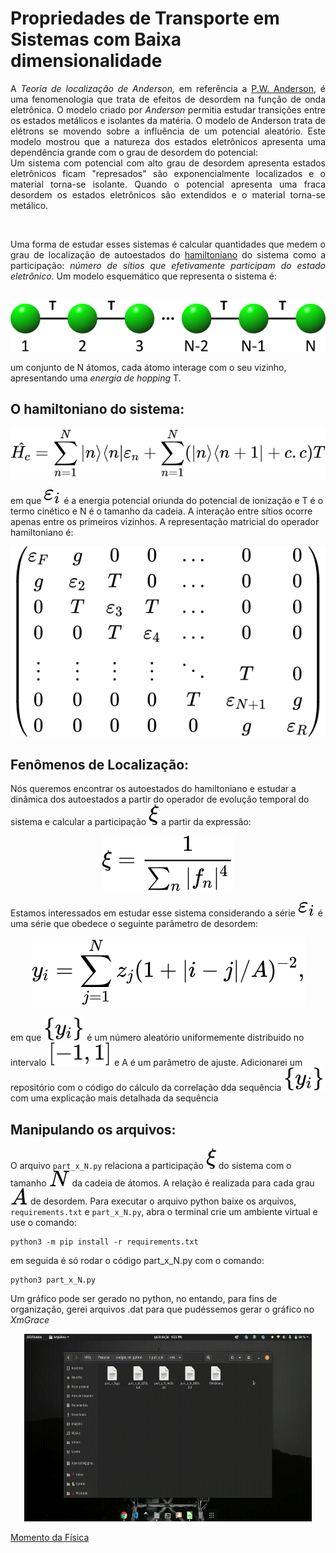 # Propriedades de Transporte em Sistemas com Baixa dimensionalidade

<div style="text-align: justify">

<p>
A <em>Teoria de localização de Anderson,</em> em referência a <a class="gat" href="https://pt.wikipedia.org/wiki/Philip_Warren_Anderson" title="P.W. Anderson" data-cat="related-question">P.W. Anderson</a>, é uma fenomenologia que trata de efeitos de desordem na função de onda eletrônica. O modelo criado por <em> Anderson</em> permitia estudar transições entre os estados metálicos e isolantes da matéria. O modelo de Anderson trata de elétrons se movendo sobre a influência de um potencial aleatório. Este modelo mostrou que a natureza dos estados eletrônicos apresenta uma dependência grande com o grau de desordem do potencial: <br>
Um sistema com potencial com alto grau de desordem apresenta estados eletrônicos ficam "represados" são exponencialmente localizados e o material torna-se isolante. Quando o potencial apresenta uma fraca desordem os estados eletrônicos são extendidos e o material torna-se metálico. 
</p><br>
<p>
Uma forma de estudar esses sistemas é calcular quantidades que medem o grau de localização de autoestados do <a class="gat" href="https://pt.wikipedia.org/wiki/Sistema_hamiltoniano" title="sistema hamiltoniano" data-cat="related-question">hamiltoniano</a> do sistema como a participação: <em>número de sítios que efetivamente participam do estado eletrônico.</em> Um modelo esquemático que representa o sistema é:
</p>
</div>

<p align="center">
<br>
<img src="img/canalSimples.png"/>
<br>
</p>

um conjunto de N átomos, cada átomo interage com o seu vizinho, apresentando uma *energia de hopping* T.

## O hamiltoniano do sistema:

<div align='center'>
<img src="img/hamiltonian.svg">
</div>

em que  <img src="img/e_i.svg"> é a energia potencial oriunda do potencial de ionização e 
T é o termo cinético e N é o tamanho da cadeia. A interação entre sítios ocorre apenas entre os primeiros vizinhos. A representação matricial do operador hamiltoniano é:

<div align='center'>
<img src="img/matrixHamiltonian.svg">
</div>

## Fenômenos de Localização:

Nós queremos encontrar os autoestados do hamiltoniano e estudar a dinâmica dos autoestados a partir do operador de evolução temporal do sistema e calcular a participação <img src="img/x_i.svg"> a partir da expressão:

<div align='center'>
<img src="img/part.svg">
</div>


Estamos interessados em estudar esse sistema considerando a série 
<img src="img/e_i.svg"> é uma série que obedece o seguinte parâmetro de desordem:

<div align='center'>
<img src="img/autocorr.svg">
</div>

em que <img src="img/y_i.svg"> é um número aleatório uniformemente distribuido no intervalo 
<img src="img/intervalo.svg"> e A é um parâmetro de ajuste. Adicionarei um repositório com o código do cálculo da correlação dda sequência <img src="img/y_i.svg"> com uma explicação mais detalhada da sequência

## Manipulando os arquivos:

O arquivo ```part_x_N.py``` relaciona a participação <img src="img/x_i.svg"> do sistema com o tamanho <img src="img/N.svg"> da cadeia de átomos. A relação é realizada para cada grau <img src="img/A.svg"> de desordem.
Para executar o arquivo python baixe os arquivos, ```requirements.txt``` e ```part_x_N.py```, abra o terminal crie um ambiente virtual e use o comando:

```
python3 -m pip install -r requirements.txt
```

em seguida é só rodar o código part_x_N.py com o comando:

```
python3 part_x_N.py
```
Um gráfico pode ser gerado no python, no entando, para fins de organização, gerei arquivos .dat para que pudéssemos gerar o gráfico no *XmGrace*

<p align="center">
<img width="460" height="300" src="img/xmgrace.gif">
</p>

[Momento da Física](https://www.instagram.com/momentodafisica/)